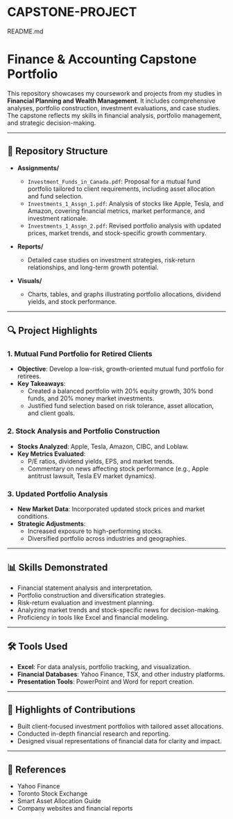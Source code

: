 # CAPSTONE-PROJECT
README.md
# Finance & Accounting Capstone Portfolio

This repository showcases my coursework and projects from my studies in **Financial Planning and Wealth Management**. It includes comprehensive analyses, portfolio construction, investment evaluations, and case studies. The capstone reflects my skills in financial analysis, portfolio management, and strategic decision-making.

---

## 📂 Repository Structure

- **Assignments/**
  - `Investment_Funds_in_Canada.pdf`: Proposal for a mutual fund portfolio tailored to client requirements, including asset allocation and fund selection.
  - `Investments_1_Assgn_1.pdf`: Analysis of stocks like Apple, Tesla, and Amazon, covering financial metrics, market performance, and investment rationale.
  - `Investments_1_Assgn_2.pdf`: Revised portfolio analysis with updated prices, market trends, and stock-specific growth commentary.

- **Reports/**
  - Detailed case studies on investment strategies, risk-return relationships, and long-term growth potential.

- **Visuals/**
  - Charts, tables, and graphs illustrating portfolio allocations, dividend yields, and stock performance.

---

## 🔍 Project Highlights

### 1. **Mutual Fund Portfolio for Retired Clients**
- **Objective**: Develop a low-risk, growth-oriented mutual fund portfolio for retirees.
- **Key Takeaways**:
  - Created a balanced portfolio with 20% equity growth, 30% bond funds, and 20% money market investments.
  - Justified fund selection based on risk tolerance, asset allocation, and client goals.

### 2. **Stock Analysis and Portfolio Construction**
- **Stocks Analyzed**: Apple, Tesla, Amazon, CIBC, and Loblaw.
- **Key Metrics Evaluated**:
  - P/E ratios, dividend yields, EPS, and market trends.
  - Commentary on news affecting stock performance (e.g., Apple antitrust lawsuit, Tesla EV market dynamics).

### 3. **Updated Portfolio Analysis**
- **New Market Data**: Incorporated updated stock prices and market conditions.
- **Strategic Adjustments**:
  - Increased exposure to high-performing stocks.
  - Diversified portfolio across industries and geographies.

---

## 📊 Skills Demonstrated
- Financial statement analysis and interpretation.
- Portfolio construction and diversification strategies.
- Risk-return evaluation and investment planning.
- Analyzing market trends and stock-specific news for decision-making.
- Proficiency in tools like Excel and financial modeling.

---

## 🛠 Tools Used
- **Excel**: For data analysis, portfolio tracking, and visualization.
- **Financial Databases**: Yahoo Finance, TSX, and other industry platforms.
- **Presentation Tools**: PowerPoint and Word for report creation.

---

## 🌟 Highlights of Contributions
- Built client-focused investment portfolios with tailored asset allocations.
- Conducted in-depth financial research and reporting.
- Designed visual representations of financial data for clarity and impact.

---

## 📜 References
- Yahoo Finance
- Toronto Stock Exchange
- Smart Asset Allocation Guide
- Company websites and financial reports
